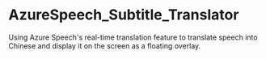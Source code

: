 # AzureSpeech_Subtitle_Translator
Using Azure Speech's real-time translation feature to translate speech into Chinese and display it on the screen as a floating overlay.
